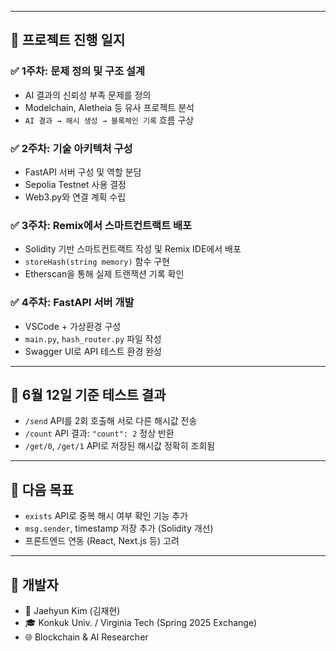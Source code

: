 
---

## 📅 프로젝트 진행 일지

### ✅ 1주차: 문제 정의 및 구조 설계
- AI 결과의 신뢰성 부족 문제를 정의
- Modelchain, Aletheia 등 유사 프로젝트 분석
- `AI 결과 → 해시 생성 → 블록체인 기록` 흐름 구상

### ✅ 2주차: 기술 아키텍처 구성
- FastAPI 서버 구성 및 역할 분담
- Sepolia Testnet 사용 결정
- Web3.py와 연결 계획 수립

### ✅ 3주차: Remix에서 스마트컨트랙트 배포
- Solidity 기반 스마트컨트랙트 작성 및 Remix IDE에서 배포
- `storeHash(string memory)` 함수 구현
- Etherscan을 통해 실제 트랜잭션 기록 확인

### ✅ 4주차: FastAPI 서버 개발
- VSCode + 가상환경 구성
- `main.py`, `hash_router.py` 파일 작성
- Swagger UI로 API 테스트 환경 완성

---

## 🧪 6월 12일 기준 테스트 결과

- `/send` API를 2회 호출해 서로 다른 해시값 전송  
- `/count` API 결과: `"count": 2` 정상 반환  
- `/get/0`, `/get/1` API로 저장된 해시값 정확히 조회됨

---

## 📌 다음 목표

- `exists` API로 중복 해시 여부 확인 기능 추가
- `msg.sender`, timestamp 저장 추가 (Solidity 개선)
- 프론트엔드 연동 (React, Next.js 등) 고려

---

## 🙌 개발자

- 👤 Jaehyun Kim (김재현)  
- 🎓 Konkuk Univ. / Virginia Tech (Spring 2025 Exchange)  
- 🌐 Blockchain & AI Researcher  
